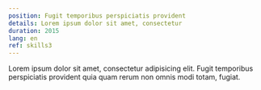 ```yaml
---
position: Fugit temporibus perspiciatis provident
details: Lorem ipsum dolor sit amet, consectetur
duration: 2015
lang: en
ref: skills3
---
```


Lorem ipsum dolor sit amet, consectetur adipisicing elit. Fugit temporibus perspiciatis provident quia quam rerum non omnis modi totam, fugiat.